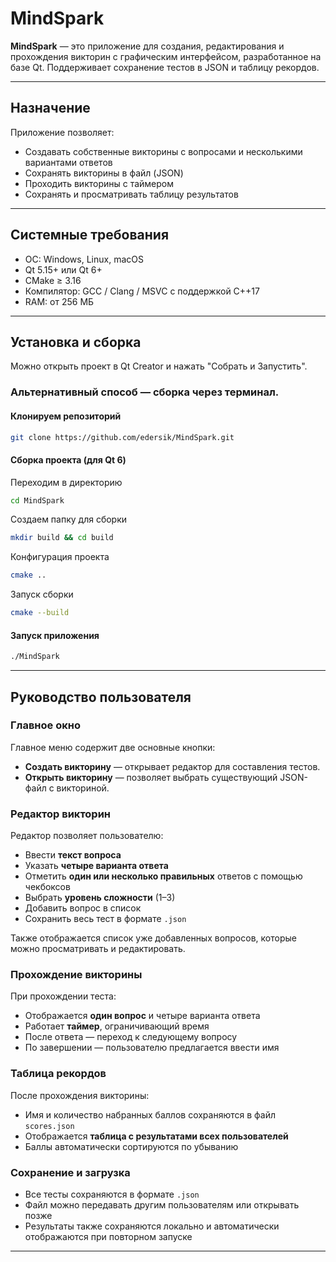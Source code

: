 # MindSpark

**MindSpark** — это приложение для создания, редактирования и прохождения викторин с графическим интерфейсом, разработанное на базе Qt. Поддерживает сохранение тестов в JSON и таблицу рекордов.


---

## Назначение

Приложение позволяет:

- Создавать собственные викторины с вопросами и несколькими вариантами ответов
- Сохранять викторины в файл (JSON)
- Проходить викторины с таймером
- Сохранять и просматривать таблицу результатов

---

## Системные требования

- ОС: Windows, Linux, macOS
- Qt 5.15+ или Qt 6+
- CMake ≥ 3.16
- Компилятор: GCC / Clang / MSVC с поддержкой C++17
- RAM: от 256 МБ

---

## Установка и сборка
Можно открыть проект в Qt Creator и нажать "Собрать и Запустить". 
### Альтернативный способ — сборка через терминал.
#### Клонируем репозиторий
```bash
git clone https://github.com/edersik/MindSpark.git
```
#### Сборка проекта (для Qt 6)
Переходим в директорию
```bash
cd MindSpark
```
Создаем папку для сборки
```bash
mkdir build && cd build
```
Конфигурация проекта 
```bash
cmake ..
```
Запуск сборки  
```bash
cmake --build
```
#### Запуск приложения
```bash
./MindSpark
```
---
## Руководство пользователя

### Главное окно

Главное меню содержит две основные кнопки:

- **Создать викторину** — открывает редактор для составления тестов.
- **Открыть викторину** — позволяет выбрать существующий JSON-файл с викториной.


### Редактор викторин

Редактор позволяет пользователю:

- Ввести **текст вопроса**
- Указать **четыре варианта ответа**
- Отметить **один или несколько правильных** ответов с помощью чекбоксов
- Выбрать **уровень сложности** (1–3)
- Добавить вопрос в список
- Сохранить весь тест в формате `.json`

Также отображается список уже добавленных вопросов, которые можно просматривать и редактировать.


### Прохождение викторины

При прохождении теста:

- Отображается **один вопрос** и четыре варианта ответа
- Работает **таймер**, ограничивающий время
- После ответа — переход к следующему вопросу
- По завершении — пользователю предлагается ввести имя


### Таблица рекордов

После прохождения викторины:

- Имя и количество набранных баллов сохраняются в файл `scores.json`
- Отображается **таблица с результатами всех пользователей**
- Баллы автоматически сортируются по убыванию


### Сохранение и загрузка

- Все тесты сохраняются в формате `.json`
- Файл можно передавать другим пользователям или открывать позже
- Результаты также сохраняются локально и автоматически отображаются при повторном запуске


---
